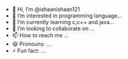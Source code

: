 - 👋 Hi, I’m @ishaanishaan121
- 👀 I’m interested in programming language...
- 🌱 I’m currently learning c,c++ and java...
- 💞️ I’m looking to collaborate on ...
- 📫 How to reach me ...
- 😄 Pronouns: ...
- ⚡ Fun fact: ...

<!---
ishaanishaan121/ishaanishaan121 is a ✨ special ✨ repository because its `README.md` (this file) appears on your GitHub profile.
You can click the Preview link to take a look at your changes.
--->
